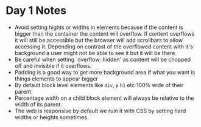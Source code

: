 # Day 1 Notes

* Avoid setting hights or widths in elements because if the content is bigger than the container the content will overflow. If content overflows it will still be accessible but the browser will add scrollbars to allow accessing it. Depending on contrast of the overflowed content with it's background a user might not be able to see it but it will be there. 
* Be careful when setting `overflow: hidden' as content will be chopped off and invisible if it overflows.
* Padding is a good way to get more background area if what you want is things elements to appear bigger
* By default block level elements like `div`, `p` `h1` etc 100% wide of their parent.
* Percentage width on a child block element will always be relative to the width of its parent.
* The web is responsive by default we ruin it with CSS by setting hard widths or heights sometimes.
